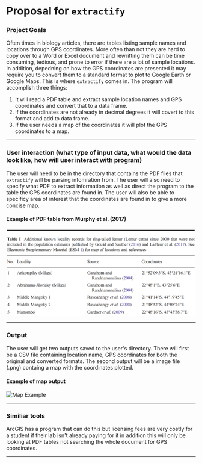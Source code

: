 # Proposal for `extractify`

### Project Goals
Often times in biology articles, there are tables listing sample names and locations through GPS coordinates. More often than not they are hard to copy over to a Word or Excel document and rewritting them can be time consuming, tedious, and prone to error if there are a lot of sample locations. In addition, depedning on how the GPS coordinates are presented it may require you to convert them to a standard format to plot to  Google Earth or Google Maps. This is where `extractify` comes in. The program will accomplish three things: 

1. It will read a PDF table and extract sample location names and GPS coordinates and convert that to a data frame.
2. If the coordinates are not already in decimal degrees it will covert to this format and add to data frame.
3. If the user needs a map of the coordinates it will plot the GPS coordinates to a map.

------------

### User interaction (what type of input data, what would the data look like, how will user interact with program)
The user will need to be in the directory that contains the PDF files that `extractify` will be parsing infomration from. The user will also need to specify what PDF to extract information as well as direct the program to the table the GPS coordinates are found in. The user will also be able to specificy area of interest that the coordinates are found in to give a more concise map. 

#### Example of PDF table from Murphy et al. (2017)
![PDF Table Example](pictures/example_PDF_table.png)

------------

### Output
The user will get two outputs saved to the user's directory. There will first be a CSV file containing location name, GPS coordinates for both the original and converted formats. The second output will be a image file (.png) containg a map with the coordinates plotted. 

#### Example of map output 

![Map Example](pictures/exampl_map.png)

--------------

### Similiar tools
ArcGIS has a program that can do this but licensing fees are very costly for a student if their lab isn't already paying for it in addition this will only be looking at PDF tables not searching the whole document for GPS coordinates. 

------------
